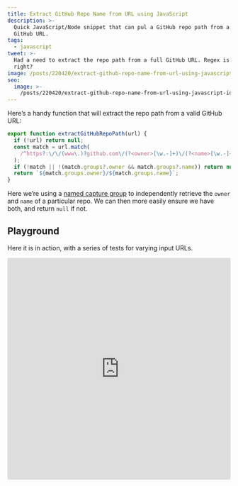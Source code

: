```yaml
---
title: Extract GitHub Repo Name from URL using JavaScript
description: >-
  Quick JavaScript/Node snippet that can pul a GitHub repo path from a full
  GitHub URL.
tags:
  - javascript
tweet: >-
  Had a need to extract the repo path from a full GitHub URL. Regex is fun,
  right?
image: /posts/220420/extract-github-repo-name-from-url-using-javascript-NdWoNfAS.png
seo:
  image: >-
    /posts/220420/extract-github-repo-name-from-url-using-javascript-iqa-iSSN--meta.png
---
```


Here’s a handy function that will extract the repo path from a valid GitHub URL:

```js
export function extractGitHubRepoPath(url) {
  if (!url) return null;
  const match = url.match(
    /^https?:\/\/(www\.)?github.com\/(?<owner>[\w.-]+)\/(?<name>[\w.-]+)/
  );
  if (!match || !(match.groups?.owner && match.groups?.name)) return null;
  return `${match.groups.owner}/${match.groups.name}`;
}
```

Here we’re using a [named capture group](https://developer.mozilla.org/en-US/docs/Web/JavaScript/Guide/Regular_Expressions/Groups_and_Ranges) to independently retrieve the `owner` and `name` of a particular repo. We can then more easily ensure we have both, and return `null` if not.

## Playground

Here it is in action, with a series of tests for varying input URLs.

<iframe src="https://codesandbox.io/embed/js-playground-forked-vkdnhv?fontsize=14&hidenavigation=1&previewwindow=tests&theme=dark"
style="width:100%; height:500px; border:0; border-radius: 4px; overflow:hidden;"
title="JS Playground (forked)"
allow="accelerometer; ambient-light-sensor; camera; encrypted-media; geolocation; gyroscope; hid; microphone; midi; payment; usb; vr; xr-spatial-tracking"
sandbox="allow-forms allow-modals allow-popups allow-presentation allow-same-origin allow-scripts"></iframe>
